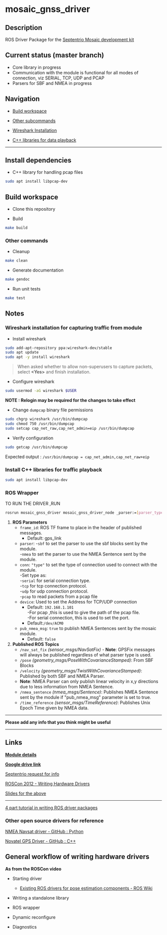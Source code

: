 # mosaic_gnss_driver

## Description

ROS Driver Package for the [Septentrio Mosaic development kit](https://shop.septentrio.com/en/shop/mosaictm-development-kit)

## Current status (master branch)

- Core library in progress
- Communication with the module is functional for all modes of connection, viz SERIAL, TCP, UDP and PCAP
- Parsers for SBF and NMEA in progress

## Navigation

- [Build workspace](#build-workspace)

- [Other subcommands](#other-commands)
  <br>

- [Wireshark Installation](#wireshark-installation-for-capturing-traffic-from-module)

- [C++ libraries for data playback](#install-c-libraries-for-traffic-playback)

---

## Install dependencies

- C++ library for handling pcap files

```bash
sudo apt install libpcap-dev
```

## Build workspace

- Clone this repository

- Build

```bash
make build
```

### Other commands

- Cleanup

```bash
make clean
```

- Generate documentation

```bash
make gendoc
```

- Run unit tests

```bash
make test
```

## Notes

### Wireshark installation for capturing traffic from module

- Install wireshark

```bash
sudo add-apt-repository ppa:wireshark-dev/stable
sudo apt update
sudo apt -y install wireshark
```

> When asked whether to allow non-superusers to capture packets, select **<Yes\>** and finish installation.

- Configure wireshark

```bash
sudo usermod -aG wireshark $USER
```

**NOTE : Relogin may be required for the changes to take effect**

- Change `dumpcap` binary file permissions

```bash
sudo chgrp wireshark /usr/bin/dumpcap
sudo chmod 750 /usr/bin/dumpcap
sudo setcap cap_net_raw,cap_net_admin=eip /usr/bin/dumpcap
```

- Verify configuration

```bash
sudo getcap /usr/bin/dumpcap
```

Expected output : `/usr/bin/dumpcap = cap_net_admin,cap_net_raw+eip`
<br>

### Install C++ libraries for traffic playback

```bash
sudo apt install libpcap-dev
```
### ROS Wrapper

TO RUN THE DRIVER ,RUN
```bash
rosrun mosaic_gnss_driver mosaic_gnss_driver_node _parser:=[parser_type] _conn:=[comm_type] _pub_nmea_msg:=["true" if you want to publish NMEA sentence]
```

1. **ROS Parameters**
    - `frame_id`: ROS TF frame to place in the header of published messages.
        - Default: gps_link
    - `parser`: -`sbf` to set the parser to use the sbf blocks sent by the module.   <br />
     -`nmea` to set the parser to use the NMEA Sentence sent by the module.  	
    - `conn`: ` "type" ` to set the type of connection used to connect with the module.   <br />
     -Set type as: <br />
         -`serial` for serial connection type. <br />
         -`tcp` for tcp connection protocol.   <br />
         -`udp` for udp connection protocol.   <br />
         -`pcap` to read packets from a pcap file  
    - `device`: Used to set the Address for TCP/UDP connection 
        - Default: `192.168.1.101`   <br />
      -For pcap ,this is used to give the path of the pcap file.   <br />
       -For serial connection, this is used to set the port.   <br />
        - Default:`/dev/ACM0`
    - `pub_nmea_msg`: `true` to publish NMEA Sentences sent by the mosaic module.
         - Default: `false`	    
2. **Published ROS Topics**
    - `/nav_sat_fix` *(sensor_msgs/NavSatFix)*
          - **Note**:  GPSFix messages will always be published regardless of what parser type is used.        
    - `/pose` *(geometry_msgs/PoseWithCovarianceStamped)*: From SBF Blocks
    - `/velocity` *(geometry_msgs/TwistWithCovarianceStamped)*: Published by both SBF and NMEA Parser.
	 - **Note**:  NMEA Parser can only publish linear velocity in x,y directions due to less information from NMEA Sentence.       
    - `/nmea_sentence` *(nmea_msgs/Sentence)*: Publishes NMEA Sentence sent by the module if "pub_nmea_msg" parameter is set to true.
    - `/time_reference` *(sensor_msgs/TimeReference)*: Publishes Unix Epoch Time given by NMEA data. 

---

**Please add any info that you think might be useful**

---

## Links

[**Module details**](https://shop.septentrio.com/en/shop/mosaictm-development-kit)

[**Google drive link**](https://drive.google.com/drive/folders/14KQpB4tbFVY6TrVSzioFhG_bZOaW4NAf?usp=sharing)

[Septentrio request for info](https://customersupport.septentrio.com/s/case/500f300001R3MOlAAN/configuration-setup-for-the-mosaic-dev-kit)

[ROSCon 2012 - Writing Hardware Drivers](https://www.youtube.com/watch?v=pagC2WXT1x0)

[Slides for the above](https://docs.google.com/presentation/d/13yyOB5CXOzpvMa0_wYxDvNzjb_9dfMjDuVo-CvBcoRw/edit#slide=id.p)

---

[4 part tutorial in writing ROS driver packages](https://roboticsbackend.com/create-a-ros-driver-package-introduction-what-is-a-ros-wrapper-1-4/)

### Other open source drivers for reference

[NMEA Navsat driver - GitHub : Python](https://github.com/ros-drivers/nmea_navsat_driver)

[Novatel GPS Driver - GitHub : C++](https://github.com/swri-robotics/novatel_gps_driver)

## General workflow of writing hardware drivers

**As from the ROSCon video**

- Starting driver

  - [Existing ROS drivers for pose estimation components - ROS Wiki](https://wiki.ros.org/Sensors#Pose_Estimation_.28GPS.2FIMU.29)

- Writing a standalone library

- ROS wrapper

- Dynamic reconfigure

- Diagnostics
